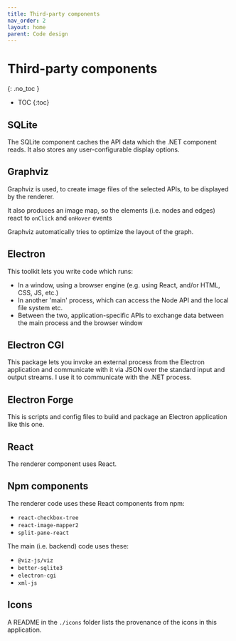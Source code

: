 ```yaml
---
title: Third-party components
nav_order: 2
layout: home
parent: Code design
---
```


# Third-party components
{: .no_toc }

- TOC
{:toc}

## SQLite

The SQLite component caches the API data which the .NET component reads.
It also stores any user-configurable display options.

## Graphviz

Graphviz is used, to create image files of the selected APIs, to be displayed by the renderer.

It also produces an image map, so the elements (i.e. nodes and edges) react to `onClick` and `onHover` events

Graphviz automatically tries to optimize the layout of the graph.

## Electron

This toolkit lets you write code which runs:

- In a window, using a browser engine (e.g. using React, and/or HTML, CSS, JS, etc.)
- In another 'main' process, which can access the Node API and the local file system etc.
- Between the two, application-specific APIs to exchange data between the main process and the browser window

## Electron CGI

This package lets you invoke an external process from the Electron application
and communicate with it via JSON over the standard input and output streams.
I use it to communicate with the .NET process.

## Electron Forge

This is scripts and config files to build and package an Electron application like this one.

## React

The renderer component uses React.

## Npm components

The renderer code uses these React components from npm:

- `react-checkbox-tree`
- `react-image-mapper2`
- `split-pane-react`

The main (i.e. backend) code uses these:

- `@viz-js/viz`
- `better-sqlite3`
- `electron-cgi`
- `xml-js`

## Icons

A README in the `./icons` folder lists the provenance of the icons in this application.